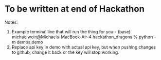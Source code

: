 # To be written at end of Hackathon 
Notes:
1. Example terminal line that will run the thing for you - (base) michaelwein@Michaels-MacBook-Air-4 hackathon_dragons % python -m demos.demo
2. Replace api key in demo with actual api key, but when pushing changes to github, change it back or the key will stop working.

